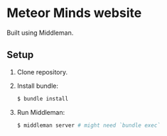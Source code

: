 Meteor Minds website
====================

Built using Middleman.

Setup
-----

1. Clone repository.

2. Install bundle:
   ```bash
   $ bundle install
   ```

3. Run Middleman:
   ```bash
   $ middleman server # might need `bundle exec`
   ```
